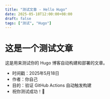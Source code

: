 ```yaml
---
title: "测试文章 - Hello Hugo"
date: 2025-05-18T12:00:00+08:00
draft: false
tags: ["测试", "Hugo"]
---
```


# 这是一个测试文章

这是用来测试你的 Hugo 博客自动构建和部署的文章。

- 时间戳：2025年5月18日
- 作者：你自己
- 目的：验证 GitHub Actions 自动触发构建
- 祝你测试成功！🚀

